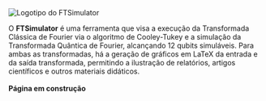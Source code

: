 <img src='http://ftsimulator.googlecode.com/files/logotipo.jpg' alt='Logotipo do FTSimulator' align='center'>


O <b>FTSimulator</b> é uma ferramenta que visa a execução da Transformada Clássica de Fourier via o algoritmo de Cooley-Tukey e a simulação da Transformada Quântica de Fourier, alcançando 12 qubits simuláveis. Para ambas as transformadas, há a geração de gráficos em LaTeX da entrada e da saída transformada, permitindo a ilustração de relatórios, artigos científicos e outros materiais didáticos.<br>
<br>
<b>Página em construção</b>